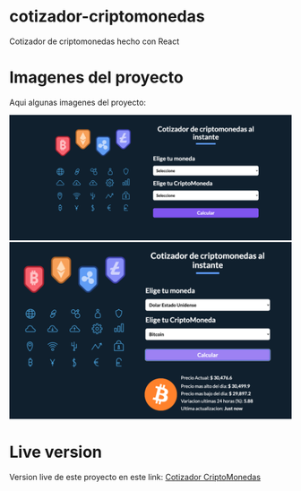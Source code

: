 # cotizador-criptomonedas
Cotizador de criptomonedas hecho con React

# Imagenes del proyecto
Aqui algunas imagenes del proyecto:

<img src="public/imgs/app1.png" width="800" />

<img src="public/imgs/app2.png" width="800" />

# Live version
Version live de este proyecto en este link: [Cotizador CriptoMonedas](celadon-cascaron-d7d227.netlify.app)
